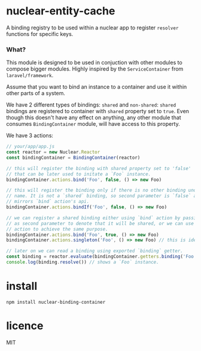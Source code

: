 # nuclear-entity-cache

A binding registry to be used within a nuclear app to register `resolver` functions for specific keys.

### What?

This module is designed to be used in conjuction with other modules to compose bigger modules.
Highly inspired by the `ServiceContainer` from `laravel/framework`.

Assume that you want to bind an instance to a container and use it within other parts of a system.

We have 2 different types of bindings: `shared` and `non-shared`: `shared` bindings are registered to container with `shared` property set to `true`.
Even though this doesn't have any effect on anything, any other module that consumes `BindingContainer` module, will have access to this property.

We have 3 actions:

```js
// your/app/app.js
const reactor = new Nuclear.Reactor
const bindingContainer = BindingContainer(reactor)

// this will register the binding with shared property set to 'false'
// that can be later used to initate a `Foo` instance.
bindingContainer.actions.bind('Foo', false, () => new Foo)

// this will register the binding only if there is no other binding under this
// name. It is not a `shared` binding, so second parameter is `false` again. It
// mirrors `bind` action's api.
bindingContainer.actions.bindIf('Foo', false, () => new Foo)

// we can register a shared binding either using `bind` action by passing `true`
// as second parameter to denote that it will be shared, or we can use `singleton`
// action to achieve the same purpose.
bindingContainer.actions.bind('Foo', true, () => new Foo)
bindingContainer.actions.singleton('Foo', () => new Foo) // this is identical to the line above.

// later on we can read a binding using exported `binding` getter.
const binding = reactor.evaluate(bindingContainer.getters.binding('Foo'))
console.log(binding.resolve()) // shows a `Foo` instance.
```

# install

```
npm install nuclear-binding-container
```

# licence

MIT
